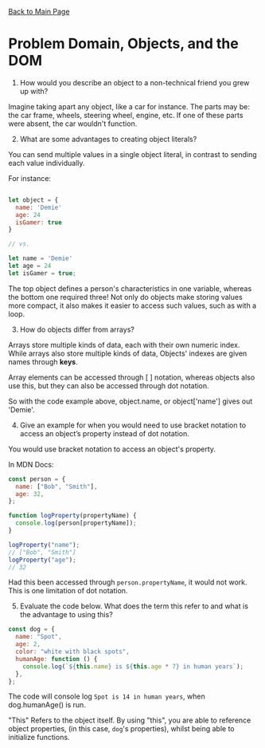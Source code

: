 [Back to Main Page](https://roguestar112.github.io/reading-notes/)

# Problem Domain, Objects, and the DOM

1. How would you describe an object to a non-technical friend you grew up with?

Imagine taking apart any object, like a car for instance. The parts may be: the car frame, wheels, steering wheel, engine, etc. If one of these parts were absent, the car wouldn't function.

2. What are some advantages to creating object literals?

You can send multiple values in a single object literal, in contrast to sending each value individually.

For instance:

```js

let object = {
  name: 'Demie'
  age: 24
  isGamer: true
}

// vs.

let name = 'Demie'
let age = 24
let isGamer = true;

```

The top object defines a person's characteristics in one variable, whereas the bottom one required three!
Not only do objects make storing values more compact, it also makes it easier to access such values, such as with a loop.

3. How do objects differ from arrays?

Arrays store multiple kinds of data, each with their own numeric index. While arrays also store multiple kinds of data, Objects' indexes are given names through **keys**.

Array elements can be accessed through [ ] notation, whereas objects also use this, but they can also be accessed through dot notation.

So with the code example above, object.name, or object['name'] gives out 'Demie'.

4. Give an example for when you would need to use bracket notation to access an object’s property instead of dot notation.

You would use bracket notation to access an object's property.

In MDN Docs:

```js
const person = {
  name: ["Bob", "Smith"],
  age: 32,
};

function logProperty(propertyName) {
  console.log(person[propertyName]);
}

logProperty("name");
// ["Bob", "Smith"]
logProperty("age");
// 32
```

Had this been accessed through `person.propertyName`, it would not work. This is one limitation of dot notation.

5. Evaluate the code below. What does the term this refer to and what is the advantage to using this?

```js
const dog = {
  name: "Spot",
  age: 2,
  color: "white with black spots",
  humanAge: function () {
    console.log(`${this.name} is ${this.age * 7} in human years`);
  },
};
```

The code will console log
`Spot is 14 in human years`,
when dog.humanAge() is run.

"This" Refers to the object itself. By using "this", you are able to reference object properties, (in this case, `dog`'s properties), whilst being able to initialize functions.
